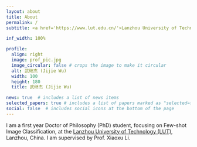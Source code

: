 ```yaml
---
layout: about
title: About
permalink: /
subtitle: <a href='https://www.lut.edu.cn/'>Lanzhou University of Technology, Lanzhou, China</a>

inf_width: 100%

profile:
  align: right
  image: prof_pic.jpg
  image_circular: false # crops the image to make it circular
  alt: 武继杰 (Jijie Wu)
  width: 100
  height: 180
  title: 武继杰 (Jijie Wu)

news: true  # includes a list of news items
selected_papers: true # includes a list of papers marked as "selected={true}"
social: false  # includes social icons at the bottom of the page
---
```



I am a first year Doctor of Philosophy (PhD) student, focusing on Few-shot Image Classification, at the [Lanzhou University of Technology (LUT)](https://www.lut.edu.cn/), Lanzhou, China. I am supervised by Prof. Xiaoxu Li.
<p style="display: none;">武继杰, 继杰, Wu Jijie, Jijie Wu, Wjj, JJ W, Wujijie, Jijiewu, jijie</p>

